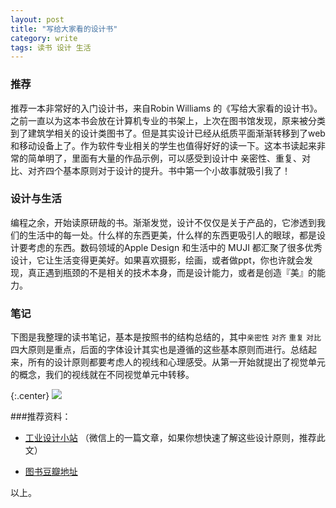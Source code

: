 ```yaml
---
layout: post
title: "写给大家看的设计书"
category: write
tags: 读书 设计 生活
---
```


### 推荐
推荐一本非常好的入门设计书，来自Robin Williams 的《写给大家看的设计书》。之前一直以为这本书会放在计算机专业的书架上，上次在图书馆发现，原来被分类到了建筑学相关的设计类图书了。但是其实设计已经从纸质平面渐渐转移到了web和移动设备上了。作为软件专业相关的学生也值得好好的读一下。这本书读起来非常的简单明了，里面有大量的作品示例，可以感受到设计中 亲密性、重复、对比、对齐四个基本原则对于设计的提升。书中第一个小故事就吸引我了！
<!-- break -->
### 设计与生活
编程之余，开始读原研哉的书。渐渐发觉，设计不仅仅是关于产品的，它渗透到我们的生活中的每一处。什么样的东西更美，什么样的东西更吸引人的眼球，都是设计要考虑的东西。数码领域的Apple Design 和生活中的 MUJI 都汇聚了很多优秀设计，它让生活变得更美好。如果喜欢摄影，绘画，或者做ppt，你也许就会发现，真正遇到瓶颈的不是相关的技术本身，而是设计能力，或者是创造『美』的能力。

### 笔记
下图是我整理的读书笔记，基本是按照书的结构总结的，其中`亲密性` `对齐`  `重复` `对比`四大原则是重点，后面的字体设计其实也是遵循的这些基本原则而进行。总结起来，所有的设计原则都要考虑人的视线和心理感受。从第一开始就提出了视觉单元的概念，我们的视线就在不同视觉单元中转移。


{:.center}
<img src="http://cdn4atleeon.qiniudn.com/image/write/2014/%E5%86%99%E7%BB%99%E5%A4%A7%E5%AE%B6%E7%9C%8B%E7%9A%84%E8%AE%BE%E8%AE%A1%E4%B9%A6.png">



###推荐资料：

+ [工业设计小站](http://mp.weixin.qq.com/mp/appmsg/show?__biz=MjM5MDMwODg2MA==&appmsgid=10000781&itemidx=3&sign=32a0b85ccc477079ecea7eb4f05e12d4&scene=3#wechat_redirect)  （微信上的一篇文章，如果你想快速了解这些设计原则，推荐此文）

+ [图书豆瓣地址](http://book.douban.com/subject/3323633/)



以上。
